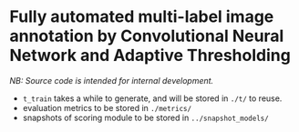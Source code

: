 # Fully automated multi-label image annotation by Convolutional Neural Network and Adaptive Thresholding
*NB: Source code is intended for internal development.*
* `t_train` takes a while to generate, and will be stored in `./t/` to reuse. 
* evaluation metrics to be stored in `./metrics/`
* snapshots of scoring module to be stored in `../snapshot_models/`